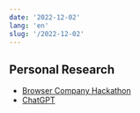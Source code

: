 ```yaml
---
date: '2022-12-02'
lang: 'en'
slug: '/2022-12-02'
---
```


## Personal Research

- [Browser Company Hackathon](./../.././docs/pages/Browser%20Company%20Hackathon.md)
- [ChatGPT](./../.././docs/pages/ChatGPT.md)

<head>
  <html lang="en-US"/>
</head>
